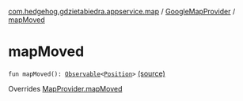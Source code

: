 [com.hedgehog.gdzietabiedra.appservice.map](../index.md) / [GoogleMapProvider](index.md) / [mapMoved](./map-moved.md)

# mapMoved

`fun mapMoved(): `[`Observable`](http://reactivex.io/RxJava/javadoc/io/reactivex/Observable.html)`<`[`Position`](../../com.github.asvid.biedra.domain/-position/index.md)`>` [(source)](https://github.com/asvid/GdzieTaBiedra/tree/master/app/src/main/java/com/hedgehog/gdzietabiedra/appservice/map/GoogleMapProvider.kt#L119)

Overrides [MapProvider.mapMoved](../-map-provider/map-moved.md)

